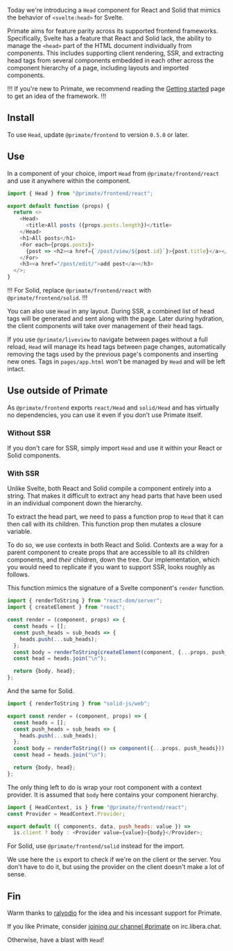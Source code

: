 Today we're introducing a `Head` component for React and Solid that mimics the 
behavior of `<svelte:head>` for Svelte.

Primate aims for feature parity across its supported frontend frameworks.
Specifically, Svelte has a feature that React and Solid lack, the ability to
manage the `<head>` part of the HTML document individually from components.
This includes supporting client rendering, SSR, and extracting head tags from
several components embedded in each other across the component hierarchy of a
page, including layouts and imported components.

!!!
If you're new to Primate, we recommend reading the [Getting started] page to
get an idea of the framework.
!!!

## Install

To use `Head`, update `@primate/frontend` to version `0.5.0` or later.

## Use

In a component of your choice, import `Head` from `@primate/frontend/react` and
use it anywhere within the component.

```js caption=components/PostIndex.jsx
import { Head } from "@primate/frontend/react";

export default function (props) {
  return <>
    <Head>
      <title>All posts ({props.posts.length})</title>
    </Head>
    <h1>All posts</h1>
    <For each={props.posts}>
      {post => <h2><a href={`/post/view/${post.id}`}>{post.title}</a></h2>}
    </For>
    <h3><a href="/post/edit/">add post</a></h3>
  </>;
}
```

!!!
For Solid, replace `@primate/frontend/react` with `@primate/frontend/solid`.
!!!

You can also use `Head` in any layout. During SSR, a combined list of head
tags will be generated and sent along with the page. Later during hydration,
the client components will take over management of their head tags.

If you use `@primate/liveview` to navigate between pages without a full reload,
`Head` will manage its head tags between page changes, automatically removing 
the tags used by the previous page's components and inserting new ones. Tags in
`pages/app.html` won't be managed by `Head` and will be left intact.

## Use outside of Primate

As `@primate/frontend` exports `react/Head` and `solid/Head` and has virtually 
no  dependencies, you can use it even if you don't use Primate itself.

### Without SSR

If you don't care for SSR, simply import `Head` and use it within your React 
or Solid components.

### With SSR

Unlike Svelte, both React and Solid compile a component entirely into a string.
That makes it difficult to extract any head parts that have been used in an
individual component down the hierarchy.

To extract the head part, we need to pass a function prop to `Head` that it can
then call with its children. This function prop then mutates a closure
variable.

To do so, we use contexts in both React and Solid. Contexts are a way for a
parent component to create props that are accessible to all its children
components, and *their* children, down the tree. Our implementation, which
you would need to replicate if you want to support SSR, looks roughly as
follows.

This function mimics the signature of a Svelte component's `render` function.

```js caption=server-render-react.js
import { renderToString } from "react-dom/server";
import { createElement } from "react";

const render = (component, props) => {
  const heads = [];
  const push_heads = sub_heads => {
    heads.push(...sub_heads);
  };
  const body = renderToString(createElement(component, {...props, push_heads}));
  const head = heads.join("\n");

  return {body, head};
};
```

And the same for Solid.

```js caption=server-render-solid.js
import { renderToString } from "solid-js/web";

export const render = (component, props) => {
  const heads = [];
  const push_heads = sub_heads => {
    heads.push(...sub_heads);
  };
  const body = renderToString(() => component({...props, push_heads}));
  const head = heads.join("\n");

  return {body, head};
};
```

The only thing left to do is wrap your root component with a context provider.
It is assumed that `body` here contains your component hierarchy.

```js caption=root-component-react.jsx
import { HeadContext, is } from "@primate/frontend/react";
const Provider = HeadContext.Provider;

export default ({ components, data, push_heads: value }) =>
  is.client ? body : <Provider value={value}>{body}</Provider>;
```

For Solid, use `@primate/frontend/solid` instead for the import.

We use here the `is` export to check if we're on the client or the server. You
don't have to do it, but using the provider on the client doesn't make a lot of
sense.

## Fin

Warm thanks to [ralyodio] for the idea and his incessant support for Primate.

If you like Primate, consider [joining our channel #primate][irc] on 
irc.libera.chat.

Otherwise, have a blast with `Head`!

[Getting started]: /guide/getting-started
[irc]: https://web.libera.chat#primate
[ralyodio]: https://github.com/ralyodio

